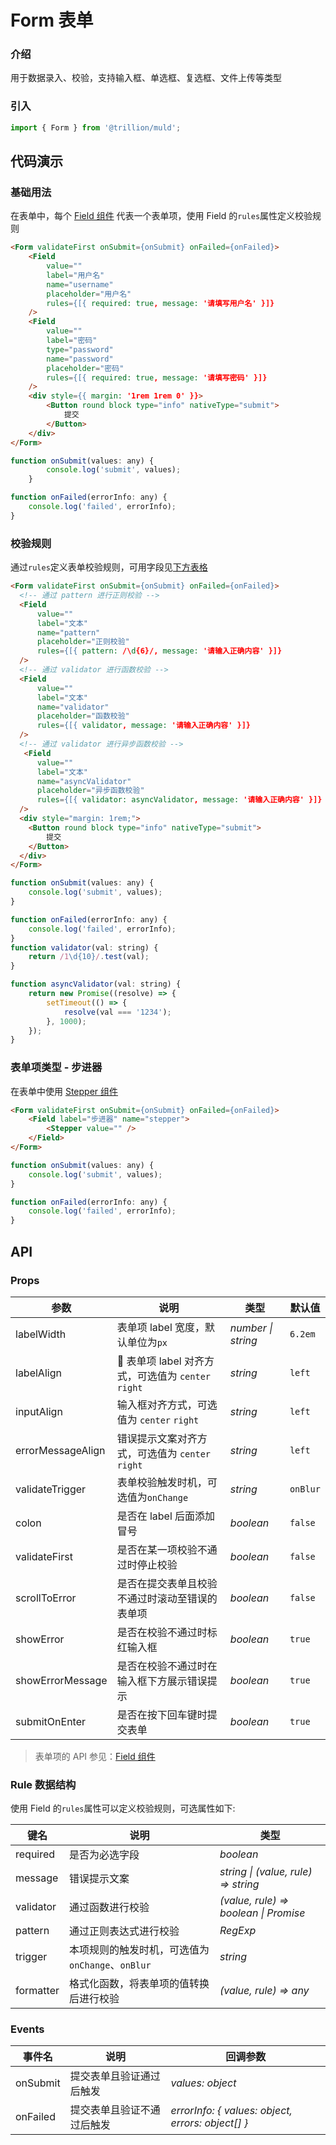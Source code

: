 # Form 表单

### 介绍

用于数据录入、校验，支持输入框、单选框、复选框、文件上传等类型

### 引入

```js
import { Form } from '@trillion/muld';
```

## 代码演示

### 基础用法

在表单中，每个 [Field 组件](#/zh-CN/field) 代表一个表单项，使用 Field 的`rules`属性定义校验规则

```html
<Form validateFirst onSubmit={onSubmit} onFailed={onFailed}>
    <Field
        value=""
        label="用户名"
        name="username"
        placeholder="用户名"
        rules={[{ required: true, message: '请填写用户名' }]}
    />
    <Field
        value=""
        label="密码"
        type="password"
        name="password"
        placeholder="密码"
        rules={[{ required: true, message: '请填写密码' }]}
    />
    <div style={{ margin: '1rem 1rem 0' }}>
        <Button round block type="info" nativeType="submit">
            提交
        </Button>
    </div>
</Form>
```

```js
function onSubmit(values: any) {
        console.log('submit', values);
    }

function onFailed(errorInfo: any) {
    console.log('failed', errorInfo);
}
```

### 校验规则

通过`rules`定义表单校验规则，可用字段见[下方表格](#/zh-CN/form#rule-shu-ju-jie-gou)

```html
<Form validateFirst onSubmit={onSubmit} onFailed={onFailed}>
  <!-- 通过 pattern 进行正则校验 -->
  <Field
      value=""
      label="文本"
      name="pattern"
      placeholder="正则校验"
      rules={[{ pattern: /\d{6}/, message: '请输入正确内容' }]}
  />
  <!-- 通过 validator 进行函数校验 -->
  <Field
      value=""
      label="文本"
      name="validator"
      placeholder="函数校验"
      rules={[{ validator, message: '请输入正确内容' }]}
  />
  <!-- 通过 validator 进行异步函数校验 -->
   <Field
      value=""
      label="文本"
      name="asyncValidator"
      placeholder="异步函数校验"
      rules={[{ validator: asyncValidator, message: '请输入正确内容' }]}
  />
  <div style="margin: 1rem;">
    <Button round block type="info" nativeType="submit">
        提交
    </Button>
  </div>
</Form>
```

```js
function onSubmit(values: any) {
    console.log('submit', values);
}

function onFailed(errorInfo: any) {
    console.log('failed', errorInfo);
}
function validator(val: string) {
    return /1\d{10}/.test(val);
}

function asyncValidator(val: string) {
    return new Promise((resolve) => {
        setTimeout(() => {
            resolve(val === '1234');
        }, 1000);
    });
}
```

### 表单项类型 - 步进器

在表单中使用 [Stepper 组件](#/zh-CN/stepper)

```html
<Form validateFirst onSubmit={onSubmit} onFailed={onFailed}>
    <Field label="步进器" name="stepper">
        <Stepper value="" />
    </Field>
</Form>
```

```js
function onSubmit(values: any) {
    console.log('submit', values);
}

function onFailed(errorInfo: any) {
    console.log('failed', errorInfo);
}
```

## API

### Props

| 参数 | 说明 | 类型 | 默认值 |
| --- | --- | --- | --- |
| labelWidth | 表单项 label 宽度，默认单位为`px` | _number \| string_ | `6.2em` |
| labelAlign |  表单项 label 对齐方式，可选值为 `center` `right` | _string_ | `left` |
| inputAlign | 输入框对齐方式，可选值为 `center` `right` | _string_ | `left` |
| errorMessageAlign | 错误提示文案对齐方式，可选值为 `center` `right` | _string_ | `left` |
| validateTrigger | 表单校验触发时机，可选值为`onChange` | _string_ | `onBlur` |
| colon | 是否在 label 后面添加冒号 | _boolean_ | `false` |
| validateFirst | 是否在某一项校验不通过时停止校验 | _boolean_ | `false` |
| scrollToError | 是否在提交表单且校验不通过时滚动至错误的表单项 | _boolean_ | `false` |
| showError | 是否在校验不通过时标红输入框 | _boolean_ | `true` |
| showErrorMessage | 是否在校验不通过时在输入框下方展示错误提示 | _boolean_ | `true` |
| submitOnEnter  | 是否在按下回车键时提交表单 | _boolean_ | `true` |

> 表单项的 API 参见：[Field 组件](#/zh-CN/field#api)

### Rule 数据结构

使用 Field 的`rules`属性可以定义校验规则，可选属性如下:

| 键名 | 说明 | 类型 |
| --- | --- | --- |
| required | 是否为必选字段 | _boolean_ |
| message  | 错误提示文案 | _string \| (value, rule) => string_ |
| validator | 通过函数进行校验 | _(value, rule) => boolean \| Promise_ |
| pattern | 通过正则表达式进行校验 | _RegExp_ |
| trigger | 本项规则的触发时机，可选值为`onChange`、`onBlur` | _string_ |
| formatter  | 格式化函数，将表单项的值转换后进行校验 | _(value, rule) => any_ |

### Events

| 事件名 | 说明 | 回调参数 |
| --- | --- | --- |
| onSubmit | 提交表单且验证通过后触发 | _values: object_ |
| onFailed | 提交表单且验证不通过后触发 | _errorInfo: { values: object, errors: object[] }_ |
